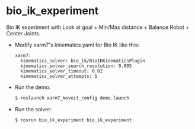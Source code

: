 # bio_ik_experiment

Bio IK experiment with Look at goal + Min/Max distance + Balance Robot + Center Joints.

- Modify xarm7's kinematics.yaml for Bio IK like this:

  ```
  xarm7:
    kinematics_solver: bio_ik/BioIKKinematicsPlugin
    kinematics_solver_search_resolution: 0.005
    kinematics_solver_timeout: 0.02
    kinematics_solver_attempts: 1
  ```

- Run the demo:

  ```bash
  $ roslaunch xarm7_moveit_config demo.launch
  ```

- Run the solver:

  ```bash
  $ rosrun bio_ik_experiment bio_ik_experiment
  ```

  